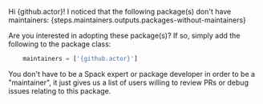 Hi {github.actor}! I noticed that the following package(s) don't have maintainers:
{steps.maintainers.outputs.packages-without-maintainers}

Are you interested in adopting these package(s)? If so, simply add the following to the package class:
```python
    maintainers = ['{github.actor}']
```
You don't have to be a Spack expert or package developer in order to be a "maintainer", it just gives us a list of users willing to review PRs or debug issues relating to this package.
